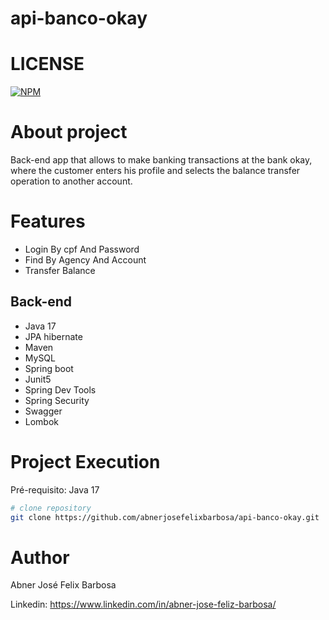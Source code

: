 # api-banco-okay

# LICENSE
[![NPM](https://img.shields.io/npm/l/react)](https://github.com/abnerjosefelixbarbosa/api-banco-okay/blob/main/LICENSE)

# About project

Back-end app that allows to make banking transactions at the bank okay, where the customer enters his profile and selects the balance transfer operation to another account.

# Features

- Login By cpf And Password
- Find By Agency And Account
- Transfer Balance

## Back-end

- Java 17
- JPA hibernate
- Maven
- MySQL 
- Spring boot
- Junit5
- Spring Dev Tools
- Spring Security 
- Swagger
- Lombok

# Project Execution
Pré-requisito: Java 17

```bash
# clone repository
git clone https://github.com/abnerjosefelixbarbosa/api-banco-okay.git
```

# Author

Abner José Felix Barbosa

Linkedin: https://www.linkedin.com/in/abner-jose-feliz-barbosa/
